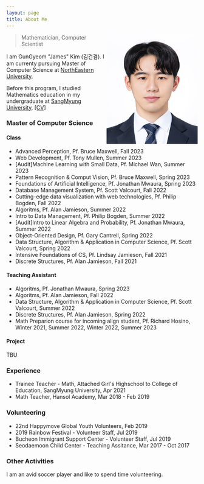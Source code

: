 ```yaml
---
layout: page
title: About Me
---
```



<p class="full-width no-margin"><img src="/public/image/profile.jpg" alt="JK" style="width:15rem;height:18rem;" align="right"/></p>

<blockquote class="full-width"><p>Mathematician, Computer Scientist</p></blockquote>


I am GunGyeom "James" Kim (<span lang="ko">김건겸</span>). I am currenty pursuing Master of Computer Science at [NorthEastern University](https://www.northeastern.edu/).

Before this program, I studied Mathematics education in my undergraduate at [SangMyung University](https://www.smu.ac.kr/). 
[\[CV\]](/public/document/cv.pdf)

### Master of Computer Science

#### Class
* Advanced Perception, Pf. Bruce Maxwell, Fall 2023
* Web Development, Pf. Tony Mullen, Summer 2023
* \[Audit\]Machine Learning with Small Data, Pf. Michael Wan, Summer 2023
* Pattern Recognition & Comput Vision, Pf. Bruce Maxwell, Spring 2023
* Foundations of Artificial Intelligence, Pf. Jonathan Mwaura, Spring 2023
* Database Management System, Pf. Scott Valcourt, Fall 2022
* Cutting-edge data visualization with web technologies, Pf. Philip Bogden, Fall 2022
* Algoritms, Pf. Alan Jamieson, Summer 2022
* Intro to Data Management, Pf. Philip Bogden, Summer 2022
* \[Audit\]Intro to Linear Algebra and Probability, Pf. Jonathan Mwaura, Summer 2022
* Object-Oriented Design, Pf. Gary Cantrell, Spring 2022
* Data Structure, Algorithm & Application in Computer Science, Pf. Scott Valcourt, Spring 2022
* Intensive Foundations of CS, Pf. Lindsay Jamieson, Fall 2021
* Discrete Structures, Pf. Alan Jamieson, Fall 2021

#### Teaching Assistant
* Algoritms, Pf. Jonathan Mwaura, Spring 2023
* Algoritms, Pf. Alan Jamieson, Fall 2022
* Data Structure, Algorithm & Application in Computer Science, Pf. Scott Valcourt, Summer 2022
* Discrete Structures, Pf. Alan Jamieson, Spring 2022
* Math Preparion course for incoming align student, Pf. Richard Hosino, Winter 2021, Summer 2022, Winter 2022, Summer 2023

#### Project
TBU

### Experience
* Trainee Teacher - Math, Attached Girl's Highschool to College of Education, SangMyung University, Apr 2021
* Math Teacher, Hansol Academy, Mar 2018 - Feb 2019

### Volunteering
* 22nd Happymove Global Youth Volunteers, Feb 2019
* 2019 Rainbow Festival - Volunteer Staff, Jul 2019
* Bucheon Immigrant Support Center - Volunteer Staff, Jul 2019
* Seodaemoon Child Center - Teaching Assitance, Mar 2017 - Oct 2017

### Other Activities

I am an avid soccer player <i class="em em-soccer"></i> and like to spend time volunteering.

